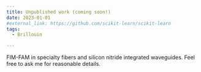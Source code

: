 ```yaml
---
title: Unpublished work (coming soon!)
date: 2023-01-01
#external_link: https://github.com/scikit-learn/scikit-learn
tags:
  - Brillouin

---
```


FIM-FAM in specialty fibers and silicon nitride integrated waveguides. Feel free to ask me for reasonable details.

<!--more-->
